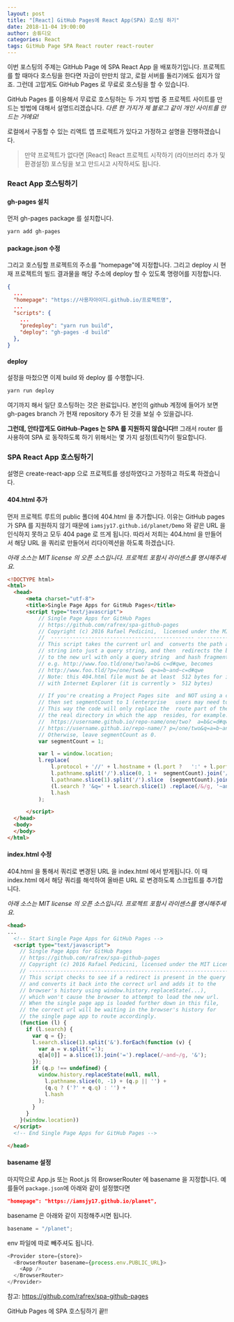 ```yaml
---
layout: post
title: "[React] GitHub Pages에 React App(SPA) 호스팅 하기"
date: 2018-11-04 19:00:00
author: 송튜디오
categories: React
tags: GitHub Page SPA React router react-router
---
```


이번 포스팅의 주제는 GitHub Page 에 SPA React App 을 배포하기입니다.
프로젝트를 할 때마다 호스팅을 한다면 자금이 만만치 않고, 로컬 서버를 돌리기에도 쉽지가 않죠. 그런데 고맙게도 GitHub Pages 로 무료로 호스팅을 할 수 있습니다.

GitHub Pages 를 이용해서 무료로 호스팅하는 두 가지 방법 중 프로젝트 사이트를 만드는 방법에 대해서 설명드리겠습니다. _다른 한 가지가 제 블로그 같이 개인 사이트를 만드는 거에요!_

로컬에서 구동할 수 있는 리액트 앱 프로젝트가 있다고 가정하고 설명을 진행하겠습니다.

> 만약 프로젝트가 없다면 [React] React 프로젝트 시작하기 (라이브러리 추가 및 환경설정) 포스팅을 보고 만드시고 시작하셔도 됩니다.

### React App 호스팅하기

#### gh-pages 설치

먼저 gh-pages package 를 설치합니다.

```bash
yarn add gh-pages
```

#### package.json 수정

그리고 호스팅할 프로젝트의 주소를 "homepage"에 지정합니다.
그리고 deploy 시 현재 프로젝트의 빌드 결과물을 해당 주소에 deploy 할 수 있도록 명령어를 지정합니다.

```json
{
  ...
  "homepage": "https://사용자아이디.github.io/프로젝트명",
  ...
  "scripts": {
    ...
    "predeploy": "yarn run build",
    "deploy": "gh-pages -d build"
  },
}
```

#### deploy

설정을 마첬으면 이제 build 와 deploy 를 수행합니다.

```bash
yarn run deploy
```

여기까지 해서 일단 호스팅하는 것은 완료입니다.
본인의 github 계정에 들어가 보면 gh-pages branch 가 현재 repository 추가 된 것을 보실 수 있을겁니다.

**그런데, 안타깝게도 GitHub-Pages 는 SPA 를 지원하지 않습니다!!**
그래서 router 를 사용하여 SPA 로 동작하도록 하기 위해서는 몇 가지 설정(트릭?)이 필요합니다.

### SPA React App 호스팅하기

설명은 create-react-app 으로 프로젝트를 생성하였다고 가정하고 하도록 하겠습니다.

#### 404.html 추가

먼저 프로젝트 루트의 public 폴더에 404.html 을 추가합니다.
이유는 GitHub pages 가 SPA 를 지원하지 않기 때문에 `iamsjy17.github.id/planet/Demo` 와 같은 URL 을 인식하지 못하고 모두 404 page 로 뜨게 됩니다. 따라서 저희는 404.html 을 만들어서 해당 URL 을 쿼리로 만들어서 리다이렉션을 하도록 하겠습니다.

_아래 소스는 MIT license 의 오픈 소스입니다. 프로젝트 포함시 라이센스를 명시해주세요._

```html
<!DOCTYPE html>
<html>
  <head>
      <meta charset="utf-8">
      <title>Single Page Apps for GitHub Pages</title>
      <script type="text/javascript">
          // Single Page Apps for GitHub Pages
          // https://github.com/rafrex/spa-github-pages
          // Copyright (c) 2016 Rafael Pedicini,  licensed under the MIT License
          //  ---------------------------------------------- ------------------------
          // This script takes the current url and  converts the path and query
          // string into just a query string, and then  redirects the browser
          // to the new url with only a query string  and hash fragment,
          // e.g. http://www.foo.tld/one/two?a=b& c=d#qwe, becomes
          // http://www.foo.tld/?p=/one/two&  q=a=b~and~c=d#qwe
          // Note: this 404.html file must be at least  512 bytes for it to work
          // with Internet Explorer (it is currently >  512 bytes)

          // If you're creating a Project Pages site  and NOT using a custom domain,
          // then set segmentCount to 1 (enterprise   users may need to set it to > 1).
          // This way the code will only replace the  route part of the path, and not
          // the real directory in which the app  resides, for example:
          //  https://username.github.io/repo-name/one/two?  a=b&c=d#qwe becomes
          // https://username.github.io/repo-name/? p=/one/two&q=a=b~and~c=d#qwe
          // Otherwise, leave segmentCount as 0.
          var segmentCount = 1;

          var l = window.location;
          l.replace(
              l.protocol + '//' + l.hostname + (l.port ?   ':' + l.port : '') +
              l.pathname.split('/').slice(0, 1 +  segmentCount).join('/') + '/?p=/' +
              l.pathname.slice(1).split('/').slice  (segmentCount).join('/').replace(/&/g,  '~and~') +
              (l.search ? '&q=' + l.search.slice(1) .replace(/&/g, '~and~') : '') +
              l.hash
          );

      </script>
  </head>
  <body>
  </body>
</html>
```

#### index.html 수정

404.html 을 통해서 쿼리로 변경된 URL 을 index.html 에서 받게됩니다. 이 때 index.html 에서 해당 쿼리를 해석하여 올바른 URL 로 변경하도록 스크립트를 추가합니다.

_아래 소스는 MIT license 의 오픈 소스입니다. 프로젝트 포함시 라이센스를 명시해주세요._

```html
<head>
...
  <!-- Start Single Page Apps for GitHub Pages -->
  <script type="text/javascript">
    // Single Page Apps for GitHub Pages
    // https://github.com/rafrex/spa-github-pages
    // Copyright (c) 2016 Rafael Pedicini, licensed under the MIT License
    // ----------------------------------------------------------------------
    // This script checks to see if a redirect is present in the query string
    // and converts it back into the correct url and adds it to the
    // browser's history using window.history.replaceState(...),
    // which won't cause the browser to attempt to load the new url.
    // When the single page app is loaded further down in this file,
    // the correct url will be waiting in the browser's history for
    // the single page app to route accordingly.
    (function (l) {
      if (l.search) {
        var q = {};
        l.search.slice(1).split('&').forEach(function (v) {
          var a = v.split('=');
          q[a[0]] = a.slice(1).join('=').replace(/~and~/g, '&');
        });
        if (q.p !== undefined) {
          window.history.replaceState(null, null,
            l.pathname.slice(0, -1) + (q.p || '') +
            (q.q ? ('?' + q.q) : '') +
            l.hash
          );
        }
      }
    }(window.location))
  </script>
  <!-- End Single Page Apps for GitHub Pages -->

</head>
```

#### basename 설정

마지막으로 App.js 또는 Root.js 의 BrowserRouter 에 basename 을 지정합니다. 예를들어 `package.json`에 아래와 같이 설정했다면

```json
"homepage": "https://iamsjy17.github.io/planet",
```

basename 은 아래와 같이 지정해주시면 됩니다.

```js
basename = "/planet";
```

env 파일에 따로 빼주셔도 됩니다.

```js
<Provider store={store}>
  <BrowserRouter basename={process.env.PUBLIC_URL}>
    <App />
  </BrowserRouter>
</Provider>
```

참고: https://github.com/rafrex/spa-github-pages

GitHub Pages 에 SPA 호스팅하기 끝!!
